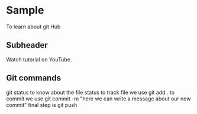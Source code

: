 # Sample

To learn about git Hub

## Subheader

Watch tutorial on YouTube.

## Git commands

git status to know about the file status
to track file we use git add .
to commit we use git commit -m "here we can write a message about our new commit"
final step is git push